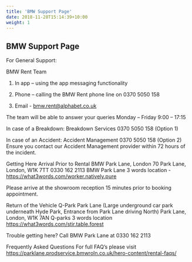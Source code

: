 ```yaml
---
title: 'BMW Support Page'
date: 2018-11-28T15:14:39+10:00
weight: 1
---
```


## BMW Support Page

For General Support:

BMW Rent Team

1) In app – using the app messaging functionality

2) Phone – calling the BMW Rent phone line on 0370 5050 158

3) Email - bmw.rent@alphabet.co.uk

The team will be able to answer your queries Monday – Friday 9:00 – 17:15



In case of a Breakdown:
Breakdown Services
0370 5050 158 (Option 1)



In case of an Accident:
Accident Management
0370 5050 158 (Option 2) Ensure you contact our Accident Management provider within 72 hours of the incident.



Getting Here
Arrival Prior to Rental
BMW Park Lane, London
70 Park Lane, London, W1K 7TT 0330 162 2113
BMW Park Lane 3 words location - https://what3words.com/worker.natively.pure

Please arrive at the showroom reception 15 minutes prior to booking appointment.



Return of the Vehicle
Q-Park Park Lane (Large underground car park underneath Hyde Park, Entrance from Park Lane driving North)
Park Lane, London, W1K 7AN
Q-parks 3 words location https://what3words.com/stir.table.forest



Trouble getting here?
Call BMW Park Lane at 0330 162 2113


Frequently Asked Questions
For full FAQ’s please visit https://parklane.prodservice.bmwroln.co.uk/hero-content/rental-faqs/




